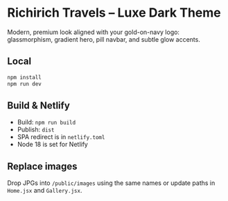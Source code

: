 # Richirich Travels – Luxe Dark Theme

Modern, premium look aligned with your gold-on-navy logo: glassmorphism, gradient hero, pill navbar, and subtle glow accents.

## Local
```bash
npm install
npm run dev
```

## Build & Netlify
- Build: `npm run build`
- Publish: `dist`
- SPA redirect is in `netlify.toml`
- Node 18 is set for Netlify

## Replace images
Drop JPGs into `/public/images` using the same names or update paths in `Home.jsx` and `Gallery.jsx`.
